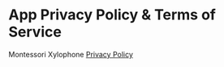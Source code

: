 # App Privacy Policy & Terms of Service

Montessori Xylophone [Privacy Policy](../apps/Montessori-Xylophone)

